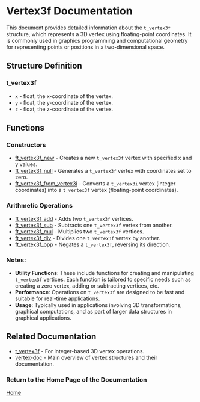 # Vertex3f Documentation

This document provides detailed information about the `t_vertex3f` structure, which represents a 3D vertex using floating-point coordinates. It is commonly used in graphics programming and computational geometry for representing points or positions in a two-dimensional space.

## Structure Definition
### t_vertex3f
- `x` - float, the x-coordinate of the vertex.
- `y` - float, the y-coordinate of the vertex.
- `z` - float, the z-coordinate of the vertex.

## Functions

### Constructors
- [ft_vertex3f_new](./ft_vertex3f_new.md) - Creates a new `t_vertex3f` vertex with specified x and y values.
- [ft_vertex3f_null](./ft_vertex3f_null.md) - Generates a `t_vertex3f` vertex with coordinates set to zero.
- [ft_vertex3f_from_vertex3i](./ft_vertex3f_from_vertex3i.md) - Converts a `t_vertex3i` vertex (integer coordinates) into a `t_vertex3f` vertex (floating-point coordinates).

### Arithmetic Operations
- [ft_vertex3f_add](./ft_vertex3f_add.md) - Adds two `t_vertex3f` vertices.
- [ft_vertex3f_sub](./ft_vertex3f_sub.md) - Subtracts one `t_vertex3f` vertex from another.
- [ft_vertex3f_mul](./ft_vertex3f_mul.md) - Multiplies two `t_vertex3f` vertices.
- [ft_vertex3f_div](./ft_vertex3f_div.md) - Divides one `t_vertex3f` vertex by another.
- [ft_vertex3f_opp](./ft_vertex3f_opp.md) - Negates a `t_vertex3f`, reversing its direction.

### Notes:
- **Utility Functions**: These include functions for creating and manipulating `t_vertex3f` vertices. Each function is tailored to specific needs such as creating a zero vertex, adding or subtracting vertices, etc.
- **Performance**: Operations on `t_vertex3f` are designed to be fast and suitable for real-time applications.
- **Usage**: Typically used in applications involving 3D transformations, graphical computations, and as part of larger data structures in graphical applications.

## Related Documentation
- [t_vertex3f](./t_vertex3f.md) - For integer-based 3D vertex operations.
- [vertex-doc](../vertex-doc.md) - Main overview of vertex structures and their documentation.

### Return to the Home Page of the Documentation
[Home](../../home.md)
